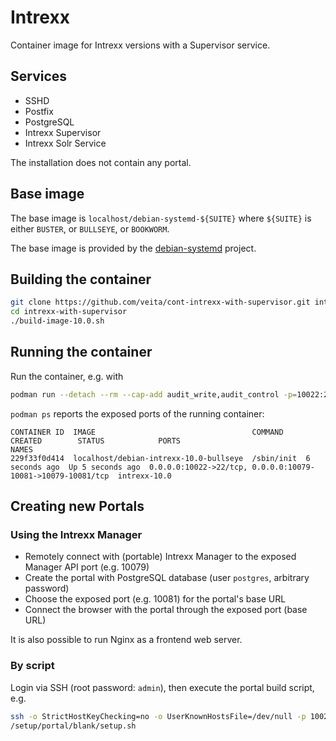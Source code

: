 # Intrexx

Container image for Intrexx versions with a Supervisor service.

## Services

* SSHD
* Postfix
* PostgreSQL
* Intrexx Supervisor
* Intrexx Solr Service

The installation does not contain any portal.

## Base image

The base image is `localhost/debian-systemd-${SUITE}` where `${SUITE}` is either `BUSTER`,
or `BULLSEYE`, or `BOOKWORM`.

The base image is provided by the [debian-systemd](https://github.com/veita/debian-systemd)
project.


## Building the container

```bash
git clone https://github.com/veita/cont-intrexx-with-supervisor.git intrexx-with-supervisor
cd intrexx-with-supervisor
./build-image-10.0.sh
```


## Running the container

Run the container, e.g. with

```bash
podman run --detach --rm --cap-add audit_write,audit_control -p=10022:22 -p=10079-10084:10079-10084 localhost/debian-intrexx-10.0-bullseye
```

`podman ps` reports the exposed ports of the running container:

```
CONTAINER ID  IMAGE                                   COMMAND     CREATED        STATUS            PORTS                                                        NAMES
229f33f0d414  localhost/debian-intrexx-10.0-bullseye  /sbin/init  6 seconds ago  Up 5 seconds ago  0.0.0.0:10022->22/tcp, 0.0.0.0:10079-10081->10079-10081/tcp  intrexx-10.0
```


## Creating new Portals

### Using the Intrexx Manager
* Remotely connect with (portable) Intrexx Manager to the exposed Manager API port (e.g. 10079)
* Create the portal with PostgreSQL database (user `postgres`, arbitrary password)
* Choose the exposed port (e.g. 10081) for the portal's base URL
* Connect the browser with the portal through the exposed port (base URL)

It is also possible to run Nginx as a frontend web server.

### By script
Login via SSH (root password: `admin`), then execute the portal build script, e.g.
```bash
ssh -o StrictHostKeyChecking=no -o UserKnownHostsFile=/dev/null -p 10022 root@localhost
/setup/portal/blank/setup.sh
```
